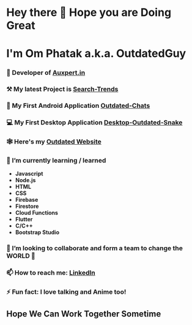 # Hey there 👋 Hope you are Doing Great

# I'm Om Phatak a.k.a. OutdatedGuy

### 🔭 Developer of [Auxpert.in](https://auxpert.in/)  

### ⚒ My latest Project is [Search-Trends](https://outdated-trends.herokuapp.com/)  

### 📱 My First Android Application [Outdated-Chats](https://github.com/OutdatedGuy/Outdated-Chats/releases/latest/download/Outdated-Chats.apk)

### 💻 My First Desktop Application [Desktop-Outdated-Snake](https://github.com/OutdatedGuy/Outdated-Snake-Desktop/releases/latest/download/Outdated-Snake.Setup.zip)  

### 🕸 Here's my [Outdated Website](https://outdatedguy.rocks/)  

### 📖 I’m currently learning / learned
- **Javascript**
- **Node.js**
- **HTML**
- **CSS**
- **Firebase**
- **Firestore**
- **Cloud Functions**
- **Flutter**
- **C/C++**
- **Bootstrap Studio**

### 👯 I’m looking to collaborate and form a team to change the **WORLD** 🫠

### 📫 How to reach me: [LinkedIn](https://linkedin.com/in/om-phatak)  

### ⚡ Fun fact: I love talking and Anime too!  

## Hope We Can Work Together Sometime  
